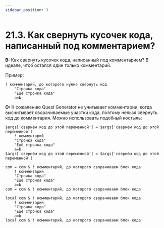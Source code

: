 ```yaml
---
sidebar_position: 3
---
```


# 21.3. Как свернуть кусочек кода, написанный под комментарием?
<!-- [:faq_21_03] -->
**В:** Как свернуть кусочек кода, написанный под комментарием? В идеале, чтоб остался один только комментарий.

Пример:

```qsp
! комментарий, до которого нужно свернуть код
    "Строчка кода"
    "Ещё строчка кода"
    a=b
```

**О:**
К сожалению Quest Generator не учитывает комментарии, когда высчитывает сворачиваемые участки кода, поэтому нельзя свернуть код до комментария. Можно использовать подобный костыль:

```qsp
$args['свернём код до этой переменной'] = $args['свернём код до этой переменной']
    ! комментарий
    "Строчка кода"
    "Ещё строчка кода"
    a=b
$args['свернём код до этой переменной'] = $args['свернём код до этой переменной']

com = com & ! комментарий, до которого сворачиваем блок кода
    ! комментарий
    "Строчка кода"
    "Ещё строчка кода"
    a=b
com = com & ! комментарий, до которого сворачиваем блок кода

local com & ! комментарий, до которого сворачиваем блок кода
    ! комментарий
    "Строчка кода"
    "Ещё строчка кода"
    a=b
local com & ! комментарий, до которого сворачиваем блок кода 
```
